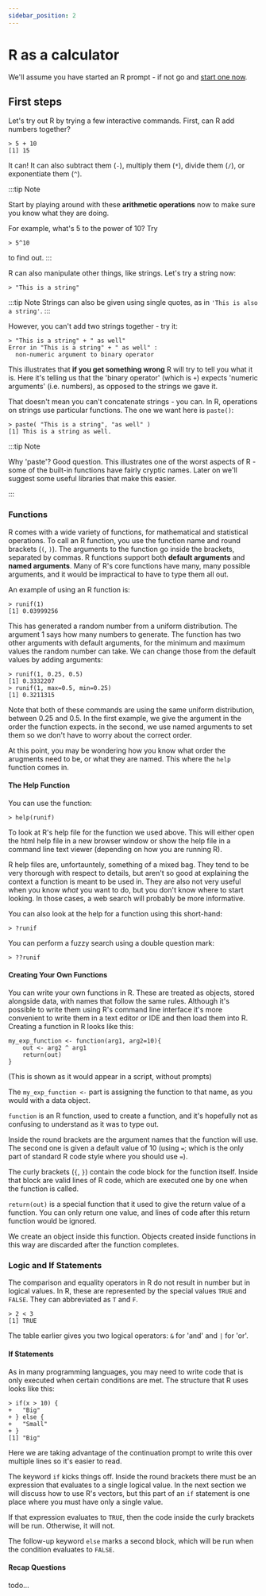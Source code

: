 ```yaml
---
sidebar_position: 2
---
```


# R as a calculator

We'll assume you have started an R prompt - if not go and [start one now](README.md#getting-r).

## First steps

Let's try out R by trying a few interactive commands.  First, can R add numbers together?

```
> 5 + 10
[1] 15
```

It can!  It can also subtract them (`-`), multiply them (`*`), divide them (`/`), or exponentiate them (`^`).

:::tip Note

Start by playing around with these **arithmetic operations** now to make sure you know what they are doing. 

For example, what's $5$ to the power of $10$? Try
```
> 5^10
```
to find out.
:::

R can also manipulate other things, like strings.  Let's try a string now:
```
> "This is a string"
```
:::tip Note
Strings can also be given using single quotes, as in `'This is also a string'`.
:::

However, you can't add two strings together - try it:

```
> "This is a string" + " as well"
Error in "This is a string" + " as well" : 
  non-numeric argument to binary operator
```

This illustrates that **if you get something wrong** R will try to tell you what it is.  Here it's telling us that the
'binary operator' (which is `+`) expects 'numeric arguments' (i.e. numbers), as opposed to the strings we gave it.

That doesn't mean you can't concatenate strings - you can.  In R, operations on strings use particular functions.  The
one we want here is `paste()`:

```
> paste( "This is a string", "as well" )
[1] This is a string as well.
```

:::tip Note

Why 'paste'?  Good question.  This illustrates one of the worst aspects of R - some of the built-in functions have
fairly cryptic names.  Later on we'll suggest some useful libraries that make this easier.

:::


### Functions

R comes with a wide variety of functions, for mathematical and statistical operations. To call an R function, you use the function name and round brackets (`(`, `)`). The arguments to the function go inside the brackets, separated by commas. R functions support both **default arguments** and **named arguments**. Many of R's core functions have many, many possible arguments, and it would be impractical to have to type them all out.

An example of using an R function is:

```
> runif(1)
[1] 0.03999256
```

This has generated a random number from a uniform distribution. The argument 1 says how many numbers to generate. The function has two other arguments with default arguments, for the minimum and maximum values the random number can take. We can change those from the default values by adding arguments:

```
> runif(1, 0.25, 0.5)
[1] 0.3332207
> runif(1, max=0.5, min=0.25)
[1] 0.3211315
```

Note that both of these commands are using the same uniform distribution, between 0.25 and 0.5. In the first example, we give the argument in the order the function expects. in the second, we use named arguments to set them so we don't have to worry about the correct order.

At this point, you may be wondering how you know what order the arugments need to be, or what they are named. This where the `help` function comes in.

#### The Help Function

You can use the function:

`> help(runif)`

To look at R's help file for the function we used above. This will either open the html help file in a new browser window or show the help file in a command line text viewer (depending on how you are running R).

R help files are, unfortauntely, something of a mixed bag. They tend to be very thorough with respect to details, but aren't so good at explaining the context a function is meant to be used in. They are also not very useful when you know *what* you want to do, but you don't know where to start looking. In those cases, a web search will probably be more informative.

You can also look at the help for a function using this short-hand:

`> ?runif`

You can perform a fuzzy search using a double question mark:

`> ??runif`

#### Creating Your Own Functions

You can write your own functions in R. These are treated as objects, stored alongside data, with names that follow the same rules. Although it's possible to write them using R's command line interface it's more convenient to write them in a text editor or IDE and then load them into R. Creating a function in R looks like this:

```
my_exp_function <- function(arg1, arg2=10){
    out <- arg2 ^ arg1
    return(out)
}
```

(This is shown as it would appear in a script, without prompts)

The `my_exp_function <-` part is assigning the function to that name, as you would with a data object.

`function` is an R function, used to create a function, and it's hopefully not as confusing to understand as it was to type out.

Inside the round brackets are the argument names that the function will use. The second one is given a default value of 10 (using `=`; which is the only part of standard R code style where you should use `=`).

The curly brackets (`{`, `}`) contain the code block for the function itself. Inside that block are valid lines of R code, which are executed one by one when the function is called.

`return(out)` is a special function that it used to give the return value of a function. You can only return one value, and lines of code after this return function would be ignored.

We create an object inside this function. Objects created inside functions in this way are discarded after the function completes.

### Logic and If Statements

The comparison and equality operators in R do not result in number but in logical values. In R, these are represented by the special values `TRUE` and `FALSE`. They can abbreviated as `T` and `F`.

```
> 2 < 3
[1] TRUE
```

The table earlier gives you two logical operators: `&` for 'and' and `|` for 'or'.

#### If Statements

As in many programming languages, you may need to write code that is only executed when certain conditions are met. The structure that R uses looks like this:

```
> if(x > 10) {
+   "Big"
+ } else {
+   "Small"
+ }
[1] "Big"
```

Here we are taking advantage of the continuation prompt to write this over multiple lines so it's easier to read.

The keyword `if` kicks things off. Inside the round brackets there must be an expression that evaluates to a single logical value. In the next section we will discuss how to use R's vectors, but this part of an `if` statement is one place where you must have only a single value.

If that expression evaluates to `TRUE`, then the code inside the curly brackets will be run. Otherwise, it will not.

The follow-up keyword `else` marks a second block, which will be run when the condition evaluates to `FALSE`.

#### Recap Questions

todo...